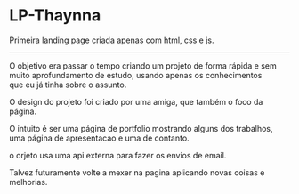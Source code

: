 # LP-Thaynna
Primeira landing page criada apenas com html, css e js.
<hr>

O objetivo era passar o tempo criando um projeto de forma rápida e sem muito aprofundamento de estudo, usando apenas os conhecimentos <br>
que eu já tinha sobre o assunto.

O design do projeto foi criado por uma amiga, que também o foco da página.

O intuito é ser uma página de portfolio mostrando alguns dos trabalhos, uma página de apresentacao e uma de contanto.

o orjeto usa uma api externa para fazer os envios de email.

Talvez futuramente volte a mexer na pagina aplicando novas coisas e melhorias.
